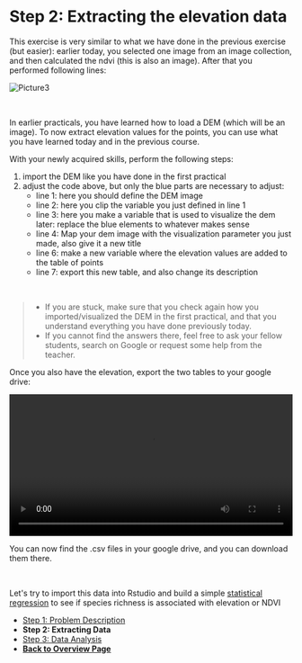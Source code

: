 # Step 2: Extracting the elevation data

This exercise is very similar to what we have done in the previous exercise (but easier): earlier today, you selected one image from an image collection, and then calculated the ndvi (this is also an image). After that you performed following lines: 

![Picture3](https://user-images.githubusercontent.com/89069805/179993101-c902ece6-2c3b-4efc-a3f7-23a1f486dfc1.png)

<br />

In earlier practicals, you have learned how to load a DEM (which will be an image). 
To now extract elevation values for the points, you can use what you have learned today and in the previous course. 

With your newly acquired skills, perform the following steps: 
1. import the DEM like you have done in the first practical
2. adjust the code above, but only the blue parts are necessary to adjust: 
    - line 1: here you should define the DEM image
    - line 2: here you clip the variable you just defined in line 1
    - line 3: here you make a variable that is used to visualize the dem later: replace the blue elements to whatever makes sense
    - line 4: Map your dem image with the visualization parameter you just made, also give it a new title
    - line 6: make a new variable where the elevation values are added to the table of points
    - line 7: export this new table, and also change its description
    
<br />


> - If you are stuck, make sure that you check again how you imported/visualized the DEM in the first practical, and that you understand everything you have done previously today. <br />
> - If you cannot find the answers there, feel free to ask your fellow students, search on Google or request some help from the teacher. <br />

Once you also have the elevation, export the two tables to your google drive: 


<video style="width:100%" controls>
  <source src="https://user-images.githubusercontent.com/89069805/179994188-ac967a3e-271f-4878-9f54-c2c5c17669ad.mp4" type="video/mp4">
Your browser does not support the video tag.
</video>

<br />

You can now find the .csv files in your google drive, and you can download them there. 

<br />

Let's try to import this data into Rstudio and build a simple  [statistical regression](Rstudio.html) to see if species richness is associated with elevation or NDVI

<nav>
  <ul>
    <li><a href="intro.html">Step 1: Problem Description</a></li>
    <li><strong>Step 2: Extracting Data</strong></li>
    <li><a href="Rstudio.html">Step 3: Data Analysis</a></li>
    <li><a href="../"><b>Back to Overview Page</b></a></li>
  </ul>
</nav>



